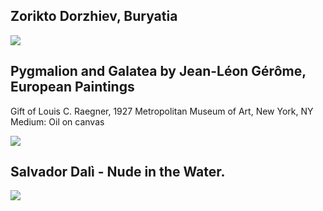 





## Zorikto Dorzhiev, Buryatia
<img src="https://64.media.tumblr.com/e3403a5a8ecefe75cff5555548b1dd40/b17cd2a2109f609b-18/s500x750/d8d659e86fd0de59ea959523c242b027e39774bf.jpg">


## Pygmalion and Galatea by Jean-Léon Gérôme, European Paintings
Gift of Louis C. Raegner, 1927 Metropolitan Museum of Art, New York, NY
Medium: Oil on canvas

<img src="https://64.media.tumblr.com/4c2ed3ef990ee25b7966c81cc7aaed78/e7402e6169ba281d-b7/s400x600/31ed11fd0230b7dd6e655333839e30a11973d195.jpg">

## Salvador Dalì - Nude in the Water.
<img src="https://64.media.tumblr.com/2f5c51435307c961692a0c0fc57f5549/c579d51e429fcacf-4e/s500x750/c9317a78dfcccc25b6cd2efdd6cccd3627386a34.jpg">
